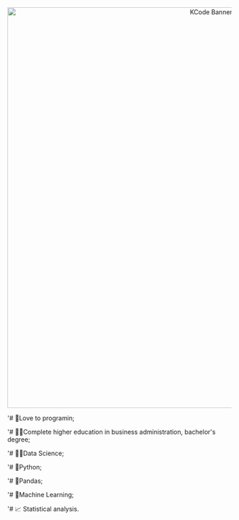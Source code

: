<center>
    <img src="https://i.ibb.co/wQg0qzq/Banner.png" width="900" alt="KCode Banner"  />
</center>

'# 💚Love to programin;

'# 👨‍🎓Complete higher education in business administration, bachelor's degree;

'# 👨‍🔬Data Science;

'# 🐍Python;

'# 🐼Pandas;

'# 🧮Machine Learning;

'# 📈 Statistical analysis.
